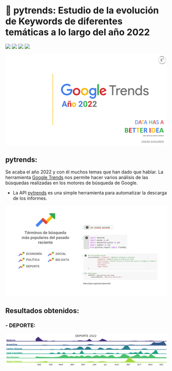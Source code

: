 # 🔎 pytrends: Estudio de la evolución de Keywords de diferentes temáticas a lo largo del año 2022
[![](https://img.shields.io/badge/Python-FFD43B?style=for-the-badge&logo=python&logoColor=darkgreen)](https://www.python.org) [![](https://img.shields.io/badge/Pandas-2C2D72?style=for-the-badge&logo=pandas&logoColor=white)](https://pandas.pydata.org) [![](https://img.shields.io/badge/Plotly-239120?style=for-the-badge&logo=plotly&logoColor=white)](https://plotly.com) [![](https://img.shields.io/badge/Google-4285F4?logo=google&logoColor=fff&style=for-the-badge)](https://trends.google.es/trends/?geo=ES) 

![alt text](https://github.com/enekoegiguren/Pytrends/blob/main/images/googletrends.png)

<div align="left">
  
## **pytrends**:
  
Se acaba el año 2022 y con él muchos temas que han dado que hablar. La herramienta [Google Trends](https://trends.google.es/trends/?geo=ES) nos permite hacer varios análisis de las búsquedas realizadas en los motores de búsqueda de Google. 

- La API [pytrends](https://pypi.org/project/pytrends/) es una simple herramienta para automatizar la descarga de los informes.
  
![alt text](https://github.com/enekoegiguren/Pytrends/blob/main/images/googletrends2.png)

<div align="left">
  
## **Resultados obtenidos**:
  
  ### - DEPORTE:

![alt text](https://github.com/enekoegiguren/Pytrends/blob/main/images/deporte.png)
